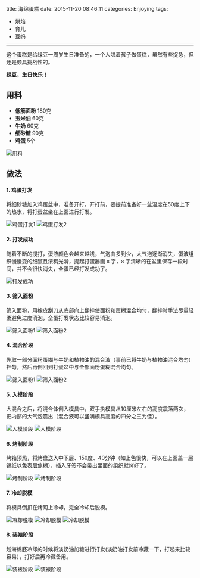 title: 海绵蛋糕
date: 2015-11-20 08:46:11
categories: Enjoying
tags:
 - 烘焙
 - 育儿
 - 豆妈
---

这个蛋糕是给绿豆一周岁生日准备的，一个人哄着孩子做蛋糕，虽然有些捉急，但还是颇具挑战性的。

**绿豆，生日快乐！**

## 用料

* **低筋面粉** 180克
* **玉米油** 60克
* **牛奶** 60克
* **细砂糖** 90克
* **鸡蛋** 5个

![用料](p92.jpg)

## 做法

#### 1. 鸡蛋打发

将细砂糖加入鸡蛋盆中，准备开打。开打前，要提前准备好一盆温度在50度上下的热水，将打蛋盆坐在上面进行打发。

![鸡蛋打发1](p93.jpg)
![鸡蛋打发2](p95.jpg)

#### 2. 打发成功

随着不断的搅打，蛋液颜色会越来越浅，气泡由多到少，大气泡逐渐消失，蛋液组织慢慢变的细腻且浓稠光滑，提起打蛋器画 `8` 字，`8` 字清晰的在盆里保存一段时间，并不会很快消失，全蛋已经打发成功了。

![打发成功](p96.jpg)

#### 3. 筛入面粉

筛入面粉，用橡皮刮刀从底部向上翻拌使面粉和蛋糊混合均匀，翻拌时手法尽量轻柔避免过度消泡，全蛋打发状态比较容易消泡。

![筛入面粉1](p98.jpg)
![筛入面粉2](p02.jpg)

#### 4. 混合阶段

先取一部分面粉蛋糊与牛奶和植物油的混合液（事前已将牛奶与植物油混合均匀）拌匀，然后再倒回到打蛋盆中与全部面粉蛋糊混合均匀。

![筛入面粉1](p03.jpg)
![筛入面粉2](p06.jpg)

#### 5. 入模阶段

大混合之后，将混合体倒入模具中，双手执模具从10厘米左右的高度震落两次，把内部的大气泡震出（混合液可以盛满模具高度的四分之三为佳）。

![入模阶段](p07.jpg)
![入模阶段](p09.jpg)

#### 6. 烤制阶段

烤箱预热，将烤盘送入中下层、150度、40分钟（如上色很快，可以在上面盖一层锡纸以免表层焦糊），插入牙签不会带出里面的组织就烤好了。

![烤制阶段](p10.jpg)
![烤制阶段](p11.jpg)

#### 7. 冷却脱模

将模具倒扣在烤网上冷却，完全冷却后脱模。

![冷却脱模](p14.jpg)
![冷却脱模](p18.jpg)
![冷却脱模](p19.jpg)

#### 8. 装裱阶段

趁海绵胚冷却的时候将淡奶油加糖进行打发(淡奶油打发前冷藏一下，打起来比较容易），打好后再冷藏备用。

![装裱阶段](p15.jpg)
![装裱阶段](p24.jpg)

